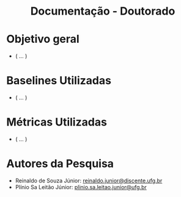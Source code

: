 <h1 align="center"> Documentação - Doutorado </h1>

# Objetivo geral
- ( ... )

# Baselines Utilizadas
- ( ... )

# Métricas Utilizadas
- ( ... )

# Autores da Pesquisa
- Reinaldo de Souza Júnior: reinaldo.junior@discente.ufg.br
- Plínio Sa Leitão Júnior: plinio.sa.leitao.junior@ufg.br
